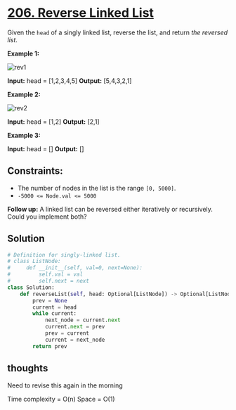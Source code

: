 # [206. Reverse Linked List](https://leetcode.com/problems/reverse-linked-list/)

Given the `head` of a singly linked list, reverse the list, and return *the reversed list*.

**Example 1:**

![rev1](https://assets.leetcode.com/uploads/2021/02/19/rev1ex1.jpg)

**Input:** head = [1,2,3,4,5]
**Output:** [5,4,3,2,1]

**Example 2:**

![rev2](https://assets.leetcode.com/uploads/2021/02/19/rev1ex2.jpg)

**Input:** head = [1,2]
**Output:** [2,1]

**Example 3:**

**Input:** head = []
**Output:** []

## **Constraints:**

- The number of nodes in the list is the range `[0, 5000]`.
- `-5000 <= Node.val <= 5000`

**Follow up:** A linked list can be reversed either iteratively or recursively. Could you implement both?

## Solution

```python
# Definition for singly-linked list.
# class ListNode:
#     def __init__(self, val=0, next=None):
#         self.val = val
#         self.next = next
class Solution:
    def reverseList(self, head: Optional[ListNode]) -> Optional[ListNode]:
        prev = None
        current = head
        while current:
            next_node = current.next
            current.next = prev
            prev = current
            current = next_node
        return prev
```

## thoughts

Need to revise this again in the morning

Time complexity = O(n)
Space = O(1)
